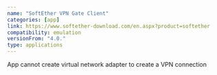 ```yaml
---
name: "SoftEther VPN Gate Client"
categories: [app]
link: https://www.softether-download.com/en.aspx?product=softether
compatibility: emulation
versionFrom: "4.0."
type: applications
---
```


App cannot create virtual network adapter to create a VPN connection